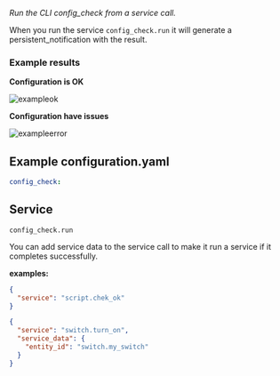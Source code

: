 _Run the CLI config_check from a service call._

When you run the service `config_check.run` it will generate a persistent_notification with the result.

### Example results

**Configuration is OK**

![exampleok](https://github.com/custom-components/config_check/raw/master/example_ok.png)

**Configuration have issues**

![exampleerror](https://github.com/custom-components/config_check/raw/master/example_error.png)


## Example configuration.yaml

```yaml
config_check:
```

## Service

```text
config_check.run
```

You can add service data to the service call to make it run a service if it completes successfully.

**examples:**

```json
{
  "service": "script.chek_ok"
}
```

```json
{
  "service": "switch.turn_on",
  "service_data": {
    "entity_id": "switch.my_switch"
  }
}
```